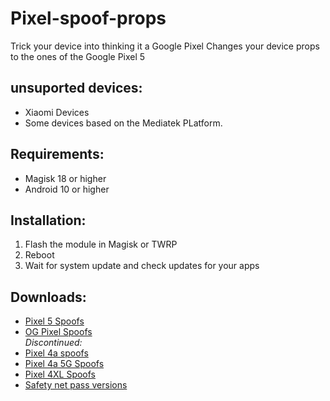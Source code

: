 # Pixel-spoof-props
Trick your device into thinking it a Google Pixel
Changes your device props to the ones of the Google Pixel 5

## unsuported devices:
* Xiaomi Devices
* Some devices based on the Mediatek PLatform. 
## Requirements:

* Magisk 18 or higher
* Android 10 or higher

## Installation:

 1. Flash the module in Magisk or TWRP
 2. Reboot
 3. Wait for system update and check updates for your apps

## Downloads:
* [Pixel 5 Spoofs](https://sourceforge.net/projects/pixel-spoof/files/Pixel%205%20Spoof)
* [OG Pixel Spoofs](https://sourceforge.net/projects/pixel-spoof/files/OG%20Pixel%20Spoofs/)<br>
<i>Discontinued:</i>
* [Pixel 4a spoofs](https://sourceforge.net/projects/pixel-spoof/files/Pixel%204a%20Spoofs/)
* [Pixel 4a 5G Spoofs](https://sourceforge.net/projects/pixel-spoof/files/Pixel%204a%205G%20Spoofs/)
* [Pixel 4XL Spoofs](https://sourceforge.net/projects/pixel-spoof/files/Pixel%204%20XL%20Spoofs/)
* [Safety net pass versions](https://sourceforge.net/projects/pixel-spoof/files/Safetynet%20Pass%20Versions/)

